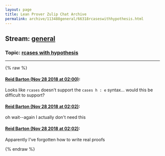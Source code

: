 ```yaml
---
layout: page
title: Lean Prover Zulip Chat Archive 
permalink: archive/113488general/66318rcaseswithhypothesis.html
---
```


## Stream: [general](index.html)
### Topic: [rcases with hypothesis](66318rcaseswithhypothesis.html)

---


{% raw %}
#### [ Reid Barton (Nov 28 2018 at 02:00)](https://leanprover.zulipchat.com/#narrow/stream/113488-general/topic/rcases%20with%20hypothesis/near/148681049):
<p>Looks like <code>rcases</code> doesn't support the <code>cases h : e</code> syntax... would this be difficult to support?</p>

#### [ Reid Barton (Nov 28 2018 at 02:02)](https://leanprover.zulipchat.com/#narrow/stream/113488-general/topic/rcases%20with%20hypothesis/near/148681158):
<p>oh wait--again I actually don't need this</p>

#### [ Reid Barton (Nov 28 2018 at 02:02)](https://leanprover.zulipchat.com/#narrow/stream/113488-general/topic/rcases%20with%20hypothesis/near/148681162):
<p>Apparently I've forgotten how to write real proofs</p>


{% endraw %}
